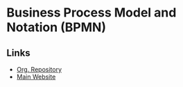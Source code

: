 # Business Process Model and Notation (BPMN)

<!--
https://camunda.com
-->

## Links

- [Org. Repository](https://github.com/bpmn-io)
- [Main Website](https://bpmn.io)
